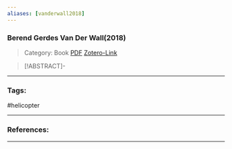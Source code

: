 ```yaml
---
aliases: [vanderwall2018]
---
```


### Berend Gerdes Van Der Wall(2018)

>Category: Book
>[PDF](vanderwall2018.pdf)
>[Zotero-Link](zotero://select/items/@vanderwall2018)

>[!ABSTRACT]-
>

---

### Tags:
#helicopter 

---
### References:


---

